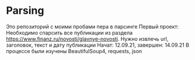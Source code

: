 # Parsing
Это репозиторий с моими пробами пера в парсинге
  Первый проект: Необходимо спарсить все публикации из раздела https://www.finanz.ru/novosti/glavnye-novosti. Нужно извлечь url, заголовок, текст и дату публикации
Начат: 12.09.21, завершен: 14.09.21
В процессе были изучены BeautifulSoup4, requests, json
